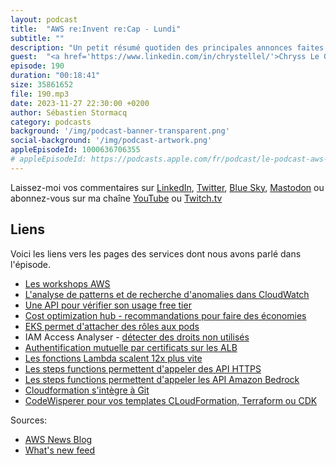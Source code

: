 ```yaml
---
layout: podcast
title:  "AWS re:Invent re:Cap - Lundi"
subtitle: ""
description: "Un petit résumé quotiden des principales annonces faites à re:Invent 2023. Enregistré à Las Vegas."
guest:  "<a href='https://www.linkedin.com/in/chrystellel/'>Chryss Le Gall</a>, Lead Cloud Solutions Architect chez Ateme"
episode: 190
duration: "00:18:41" 
size: 35861652
file: 190.mp3
date: 2023-11-27 22:30:00 +0200
author: Sébastien Stormacq
category: podcasts
background: '/img/podcast-banner-transparent.png'
social-background: '/img/podcast-artwork.png'
appleEpisodeId: 1000636706355
# appleEpisodeId: https://podcasts.apple.com/fr/podcast/le-podcast-aws-en-français/id1452118442
---
```


Laissez-moi vos commentaires sur [LinkedIn](https://www.linkedin.com/in/sebastienstormacq/), [Twitter](https://twitter.com/sebsto), [Blue Sky](https://bsky.app/profile/sebsto.bsky.social), [Mastodon](https://awscommunity.social/@sebsto) ou abonnez-vous sur ma chaîne [YouTube](https://www.youtube.com/sebsto) ou [Twitch.tv](https://www.twitch.tv/sebAWS)

## Liens

Voici les liens vers les pages des services dont nous avons parlé dans l'épisode.

- [Les workshops AWS](https://catalog.workshops.aws/)
- [L'analyse de patterns et de recherche d'anomalies dans CloudWatch](https://aws.amazon.com/blogs/aws/amazon-cloudwatch-logs-now-offers-automated-pattern-analytics-and-anomaly-detection/)
- [Une API pour vérifier son usage free tier](https://aws.amazon.com/blogs/aws/check-your-aws-free-tier-usage-programmatically-with-a-new-api/)
- [Cost optimization hub - recommandations pour faire des économies](https://aws.amazon.com/blogs/aws/new-cost-optimization-hub-to-find-all-recommended-actions-in-one-place-for-saving-you-money/)
- [EKS permet d'attacher des rôles aux pods](https://aws.amazon.com/blogs/aws/amazon-eks-pod-identity-simplifies-iam-permissions-for-applications-on-amazon-eks-clusters/)
- IAM Access Analyser - [détecter des droits non utilisés](https://aws.amazon.com/blogs/aws/iam-access-analyzer-updates-find-unused-access-check-policies-before-deployment/)
- [Authentification mutuelle par certificats sur les ALB](https://aws.amazon.com/blogs/aws/mutual-authentication-for-application-load-balancer-to-reliably-verify-certificate-based-client-identities/)
- [Les fonctions Lambda scalent 12x plus vite](https://aws.amazon.com/blogs/aws/aws-lambda-functions-now-scale-12-times-faster-when-handling-high-volume-requests/)
- [Les steps functions permettent d'appeler des API HTTPS](https://aws.amazon.com/blogs/aws/external-endpoints-and-testing-of-task-states-now-available-in-aws-step-functions/)
- [Les steps functions permettent d'appeler les API Amazon Bedrock](https://aws.amazon.com/blogs/aws/build-generative-ai-apps-using-aws-step-functions-and-amazon-bedrock/)
- [Cloudformation s'intègre à Git](https://aws.amazon.com/about-aws/whats-new/2023/11/aws-cloudformation-git-management-stacks/)
- [CodeWisperer pour vos templates CLoudFormation, Terraform ou CDK](https://aws.amazon.com/about-aws/whats-new/2023/11/amazon-codewhisperer-new-enhancements/)


Sources: 

- [AWS News Blog](https://aws.amazon.com/blogs/aws/)
- [What's new feed](https://aws.amazon.com/about-aws/whats-new/2023/)
